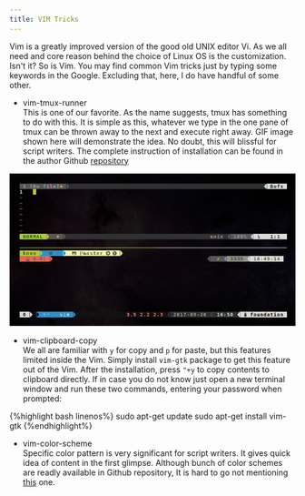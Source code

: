 ```yaml
---
title: VIM Tricks
---
```


Vim is a greatly improved version of the good old UNIX editor Vi. As we all need and core reason behind the choice of Linux OS is the customization. Isn't it? So is Vim. You may find common Vim tricks just by typing some keywords in the Google. Excluding that, here, I do have handful of some other.  

+ vim-tmux-runner  
This is one of our favorite. As the name suggests, tmux has something to do with this. It is simple as this, whatever we type in the one pane of tmux can be thrown away to the next and execute right away. GIF image shown here will demonstrate the idea. No doubt, this will blissful for script writers. The complete instruction of installation can be found in the author Github [repository](https://github.com/christoomey/vim-tmux-runner)   

![vim_tmux_runner](img/vim_tmux_runner.gif)

+ vim-clipboard-copy  
We all are familiar with `y` for copy and `p` for paste, but this features limited inside the Vim. Simply install `vim-gtk` package to get this feature out of the Vim. After the installation, press `"+y` to copy contents to clipboard directly. If in case you do not know just open a new terminal window and run these two commands, entering your password when prompted:

{%highlight bash linenos%}
sudo apt-get update
sudo apt-get install vim-gtk
{%endhighlight%}

+ vim-color-scheme  
Specific color pattern is very significant for script writers. It gives quick idea of content in the first glimpse. Although bunch of color schemes are readly available in Github repository, It is hard to go not mentioning [this](https://github.com/jacoborus/tender.vim) one.
